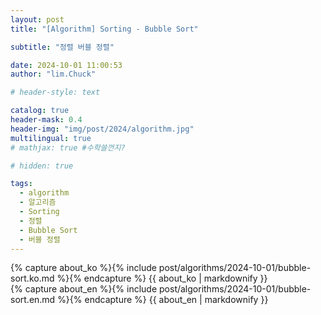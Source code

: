 ```yaml
---
layout: post
title: "[Algorithm] Sorting - Bubble Sort"

subtitle: "정렬 버블 정렬"

date: 2024-10-01 11:00:53
author: "lim.Chuck"

# header-style: text

catalog: true
header-mask: 0.4
header-img: "img/post/2024/algorithm.jpg"
multilingual: true
# mathjax: true #수학쓸껀지?

# hidden: true

tags:
  - algorithm
  - 알고리즘
  - Sorting
  - 정렬
  - Bubble Sort
  - 버블 정렬
---
```


<div class="ko post-container">
    {% capture about_ko %}{% include post/algorithms/2024-10-01/bubble-sort.ko.md %}{% endcapture %}
    {{ about_ko | markdownify }}
</div>
<div class="en post-container">
    {% capture about_en %}{% include post/algorithms/2024-10-01/bubble-sort.en.md %}{% endcapture %}
    {{ about_en | markdownify }}
</div>
